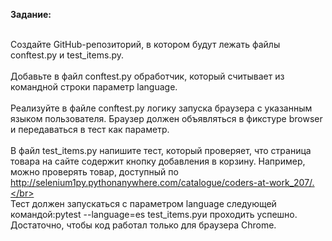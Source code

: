 <strong>Задание:</strong>

<br>Создайте GitHub-репозиторий, в котором будут лежать файлы conftest.py и test_items.py.</br>
<br>Добавьте в файл conftest.py обработчик, который считывает из командной строки параметр language.</br>
<br>Реализуйте в файле conftest.py логику запуска браузера с указанным языком пользователя. Браузер должен объявляться в фикстуре browser и передаваться в тест как параметр.</br>
<br>В файл test_items.py напишите тест, который проверяет, что страница товара на сайте содержит кнопку добавления в корзину. Например, можно проверять товар, доступный по http://selenium1py.pythonanywhere.com/catalogue/coders-at-work_207/.</br>
<br>Тест должен запускаться с параметром language следующей командой:pytest --language=es test_items.pyи проходить успешно. Достаточно, чтобы код работал только для браузера Сhrome.</br>

